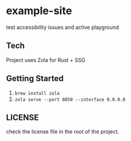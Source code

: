 # example-site

test accessibility issues and active playground

## Tech

Project uses Zola for Rust + SSG

## Getting Started

1. `brew install zola`
2. `zola serve --port 8050 --interface 0.0.0.0 `

## LICENSE

check the license file in the root of the project.
